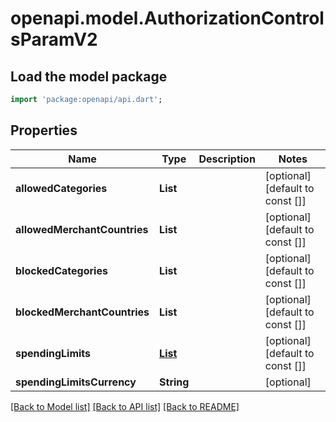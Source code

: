 # openapi.model.AuthorizationControlsParamV2

## Load the model package
```dart
import 'package:openapi/api.dart';
```

## Properties
Name | Type | Description | Notes
------------ | ------------- | ------------- | -------------
**allowedCategories** | **List<String>** |  | [optional] [default to const []]
**allowedMerchantCountries** | **List<String>** |  | [optional] [default to const []]
**blockedCategories** | **List<String>** |  | [optional] [default to const []]
**blockedMerchantCountries** | **List<String>** |  | [optional] [default to const []]
**spendingLimits** | [**List<SpendingLimitsParam>**](SpendingLimitsParam.md) |  | [optional] [default to const []]
**spendingLimitsCurrency** | **String** |  | [optional] 

[[Back to Model list]](../README.md#documentation-for-models) [[Back to API list]](../README.md#documentation-for-api-endpoints) [[Back to README]](../README.md)


